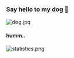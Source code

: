 ### Say hello to my dog 👋

![dog.jpq](https://raw.githubusercontent.com/ms-jpq/ms-jpq/master/assets/dogpic.JPG)

#### humm..

![statistics.png](https://github-readme-stats.vercel.app/api?username=ms-jpq&show_icons=true&theme=buefy)
